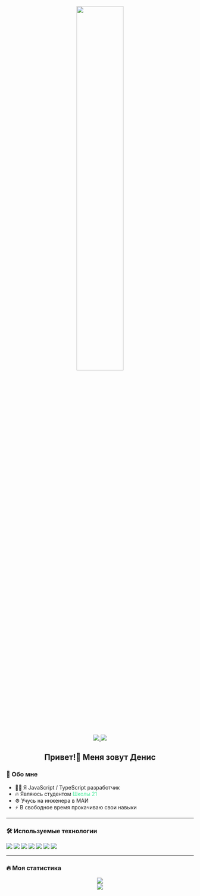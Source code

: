 
<div id='header' align='center'>
    <img src='https://media.giphy.com/media/v1.Y2lkPTc5MGI3NjExNGN0MGlhczNrc3RzdGVvN2gxbWN5ODg2OXpyZGVjYjJtNHp6cGV4ZyZlcD12MV9pbnRlcm5hbF9naWZfYnlfaWQmY3Q9Zw/14v8A3AX3A8lu8/giphy.gif' height='50%'>
    <br>
    <a href='https://t.me/by_syntax' target='_blank'>
        <img src='https://img.shields.io/badge/Telegram-28A7E8?logo=telegram&logoColor=white&style=for-the-badge'>
    </a>
    <a href='https://vk.com/designer_davydov' target='_blank'>
        <img src='https://img.shields.io/badge/vk-0077FF?logo=vk&logoColor=white&style=for-the-badge'>
    </a>
    <h2>Привет!👋 Меня зовут Денис</h2>
</div>

<div id='about'>
    <h3> 📝 Обо мне </h3>
    <ul>
        <li> 👩‍💻 Я JavaScript / TypeScript разработчик </li>
        <li> 🔥 Являюсь студентом <span style="color:#44eb99">Школы 21</span> </li>
        <li> ⚙️ Учусь на инженера в МАИ </li>
        <li> ⚡ В свободное время прокачиваю свои навыки </li>
    </ul>
    <hr>
</div>

<div id='technologies'>
    <h3> 🛠 Используемые технологии </h3>
    <img src='https://img.shields.io/badge/js-yellow?logo=javascript&logoColor=white&style=for-the-badge'>
    <img src='https://img.shields.io/badge/ts-blue?logo=typescript&logoColor=white&style=for-the-badge'>
    <img src='https://img.shields.io/badge/react-00bdd6?logo=react&logoColor=white&style=for-the-badge'>
    <img src='https://img.shields.io/badge/c-aabbce?logo=c&logoColor=white&style=for-the-badge'>
    <img src='https://img.shields.io/badge/c++-004283?logo=c%2B%2B&logoColor=white&style=for-the-badge'>
    <img src='https://img.shields.io/badge/git-F54D27?logo=git&logoColor=white&style=for-the-badge'>
    <img src='https://img.shields.io/badge/figma-9D56F7?logo=figma&logoColor=white&style=for-the-badge'>
    <hr>
</div>

<div id='statistics'>
    <h3> 🔥 Моя статистика</h3>
    <div align='center'>
        <div><img src='https://github-readme-streak-stats.herokuapp.com/?user=k1flar&theme=dark&hide_border=true'></div>
        <div><img src='https://github-readme-stats.vercel.app/api/top-langs/?username=k1flar&theme=dark&hide_border=true&disable_animations=true'></div>
    </div>
</div>